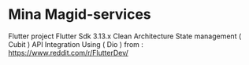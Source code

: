 # Mina Magid-services

Flutter project 
Flutter Sdk 3.13.x 
Clean Architecture
State management ( Cubit )
API Integration Using ( Dio ) from : https://www.reddit.com/r/FlutterDev/

 


